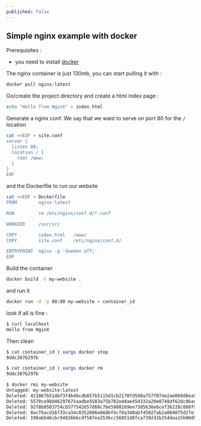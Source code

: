 ```yaml
---
published: false
---
```


## Simple nginx example with docker
Prerequisites :
- you need to install [docker](https://github.com/tdeheurles/docs/blob/master/docker)


The nginx container is just 130mb, you can start pulling it with :
```bash
docker pull nginx:latest
```

Go/create the project directory and create a html index page :
```bash
echo "Hello from NginX" > index.html
```

Generate a nginx conf. We say that we want to serve on port 80 for the `/` location
```bash
cat <<EOF > site.conf
server {
  listen 80;
  location / {
    root /www;
  }
}
EOF
```

and the Dockerfile to run our website
```bash
cat <<EOF > Dockerfile
FROM        nginx:latest

RUN         rm /etc/nginx/conf.d/*.conf

WORKDIR     /usr/src

COPY        index.html   /www/
COPY        site.conf    /etc/nginx/conf.d/

ENTRYPOINT  nginx -g 'daemon off;'
EOF
```


Build the container
```bash
docker build -t my-website .
```


and run it
```bash
docker run -d -p 80:80 my-website > container_id
```


look if all is fine :
```bash
$ curl localhost
Hello from NginX
```

Then clean
```bash
$ cat container_id | xargs docker stop
9ddc387b297b
```
```bash
$ cat container_id | xargs docker rm
9ddc387b297b
```
```bash
$ docker rmi my-website
Untagged: my-website:latest
Deleted: 421067b514bf3f4b48cdb857b5115d1cb2170fd598a757f074e2ae069d0ea5bf
Deleted: 5570ce98d46297675aadbe5583a75b782e4dae45d332a20e0748df62dc86ad12
Deleted: 92f8b0503754cb577542d57d68c7be5988169ee73d5636e6cef36228c808f981
Deleted: 0acf6acd16f33ca34c8352606e668bf4cf0a340abf4502fab2a069075d27e389
Deleted: 190abb46cbc94826b6cdf587ea353bcc56851d8fca7392d2b254daa15b00d9dd
```
